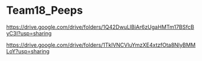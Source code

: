 # Team18_Peeps

https://drive.google.com/drive/folders/1Q42DwuLlBiAr6zUgaHMTm17BSfcByC3I?usp=sharing

https://drive.google.com/drive/folders/1TklVNCVluYmzXE4xtzfOta8NlyBMMLoY?usp=sharing
